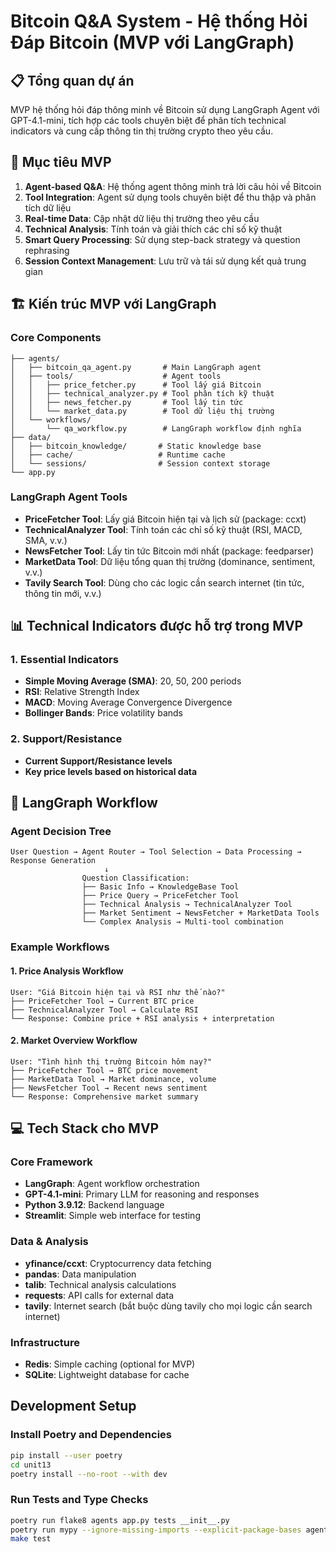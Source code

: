 # Bitcoin Q&A System - Hệ thống Hỏi Đáp Bitcoin (MVP với LangGraph)

## 📋 Tổng quan dự án

MVP hệ thống hỏi đáp thông minh về Bitcoin sử dụng LangGraph Agent với GPT-4.1-mini, tích hợp các tools chuyên biệt để phân tích technical indicators và cung cấp thông tin thị trường crypto theo yêu cầu.

## 🎯 Mục tiêu MVP

1. **Agent-based Q&A**: Hệ thống agent thông minh trả lời câu hỏi về Bitcoin
2. **Tool Integration**: Agent sử dụng tools chuyên biệt để thu thập và phân tích dữ liệu
3. **Real-time Data**: Cập nhật dữ liệu thị trường theo yêu cầu
4. **Technical Analysis**: Tính toán và giải thích các chỉ số kỹ thuật
5. **Smart Query Processing**: Sử dụng step-back strategy và question rephrasing
6. **Session Context Management**: Lưu trữ và tái sử dụng kết quả trung gian

## 🏗️ Kiến trúc MVP với LangGraph

### Core Components
```
├── agents/
│   ├── bitcoin_qa_agent.py       # Main LangGraph agent
│   ├── tools/                    # Agent tools
│   │   ├── price_fetcher.py      # Tool lấy giá Bitcoin
│   │   ├── technical_analyzer.py # Tool phân tích kỹ thuật
│   │   ├── news_fetcher.py       # Tool lấy tin tức
│   │   └── market_data.py        # Tool dữ liệu thị trường
│   └── workflows/
│       └── qa_workflow.py        # LangGraph workflow định nghĩa
├── data/
│   ├── bitcoin_knowledge/       # Static knowledge base
│   ├── cache/                   # Runtime cache
│   └── sessions/                # Session context storage
└── app.py
```

### LangGraph Agent Tools

- **PriceFetcher Tool**: Lấy giá Bitcoin hiện tại và lịch sử (package: ccxt)
- **TechnicalAnalyzer Tool**: Tính toán các chỉ số kỹ thuật (RSI, MACD, SMA, v.v.)
- **NewsFetcher Tool**: Lấy tin tức Bitcoin mới nhất (package: feedparser)
- **MarketData Tool**: Dữ liệu tổng quan thị trường (dominance, sentiment, v.v.)
- **Tavily Search Tool**: Dùng cho các logic cần search internet (tin tức, thông tin mới, v.v.)

## 📊 Technical Indicators được hỗ trợ trong MVP

### 1. Essential Indicators
- **Simple Moving Average (SMA)**: 20, 50, 200 periods
- **RSI**: Relative Strength Index
- **MACD**: Moving Average Convergence Divergence
- **Bollinger Bands**: Price volatility bands

### 2. Support/Resistance
- **Current Support/Resistance levels**
- **Key price levels based on historical data**

## 🤖 LangGraph Workflow

### Agent Decision Tree
```
User Question → Agent Router → Tool Selection → Data Processing → Response Generation
                     ↓
                Question Classification:
                ├── Basic Info → KnowledgeBase Tool
                ├── Price Query → PriceFetcher Tool  
                ├── Technical Analysis → TechnicalAnalyzer Tool
                ├── Market Sentiment → NewsFetcher + MarketData Tools
                └── Complex Analysis → Multi-tool combination
```

### Example Workflows

#### 1. Price Analysis Workflow
```
User: "Giá Bitcoin hiện tại và RSI như thế nào?"
├── PriceFetcher Tool → Current BTC price
├── TechnicalAnalyzer Tool → Calculate RSI
└── Response: Combine price + RSI analysis + interpretation
```

#### 2. Market Overview Workflow  
```
User: "Tình hình thị trường Bitcoin hôm nay?"
├── PriceFetcher Tool → BTC price movement
├── MarketData Tool → Market dominance, volume
├── NewsFetcher Tool → Recent news sentiment
└── Response: Comprehensive market summary
```

## 💻 Tech Stack cho MVP

### Core Framework
- **LangGraph**: Agent workflow orchestration
- **GPT-4.1-mini**: Primary LLM for reasoning and responses
- **Python 3.9.12**: Backend language
- **Streamlit**: Simple web interface for testing

### Data & Analysis
- **yfinance/ccxt**: Cryptocurrency data fetching
- **pandas**: Data manipulation
- **talib**: Technical analysis calculations
- **requests**: API calls for external data
- **tavily**: Internet search (bắt buộc dùng tavily cho mọi logic cần search internet)

### Infrastructure
- **Redis**: Simple caching (optional for MVP)
- **SQLite**: Lightweight database for cache

## Development Setup

### Install Poetry and Dependencies
```bash
pip install --user poetry
cd unit13
poetry install --no-root --with dev
```

### Run Tests and Type Checks
```bash
poetry run flake8 agents app.py tests __init__.py
poetry run mypy --ignore-missing-imports --explicit-package-bases agents app.py tests __init__.py
make test
```
